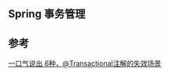 ## Spring 事务管理



## 参考

[一口气说出 6种，@Transactional注解的失效场景](https://juejin.cn/post/6844904096747503629)